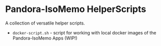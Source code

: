 # Pandora-IsoMemo HelperScripts

A collection of versatile helper scripts.

* `docker-script.sh` - script for working with local docker images of the Pandora-IsoMemo Apps (WIP!)

